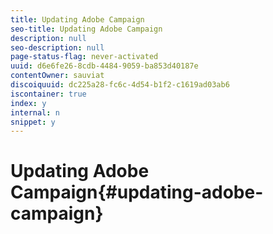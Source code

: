 ```yaml
---
title: Updating Adobe Campaign
seo-title: Updating Adobe Campaign
description: null
seo-description: null
page-status-flag: never-activated
uuid: d6e6fe26-8cdb-4484-9059-ba853d40187e
contentOwner: sauviat
discoiquuid: dc225a28-fc6c-4d54-b1f2-c1619ad03ab6
iscontainer: true
index: y
internal: n
snippet: y
---
```


# Updating Adobe Campaign{#updating-adobe-campaign}

